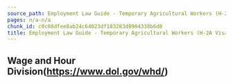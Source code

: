 ```yaml
---
source_path: Employment Law Guide - Temporary Agricultural Workers (H-2A Visas).md
pages: n/a-n/a
chunk_id: c0c08dfee8ab24c64023df183283d8904338b6d8
title: Employment Law Guide - Temporary Agricultural Workers (H-2A Visas)
---
```

## Wage and Hour Division(https://www.dol.gov/whd/)
